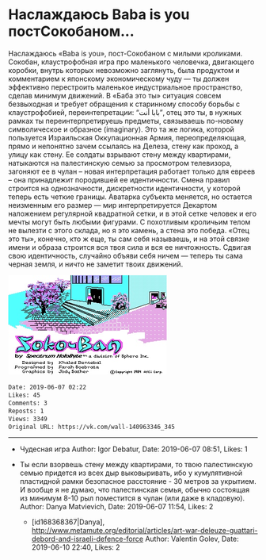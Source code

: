 # Наслаждаюсь Baba is you постСокобаном...

Наслаждаюсь «Baba is you», пост-Сокобаном с милыми кроликами. Сокобан, клаустрофобная игра про маленького человечка, двигающего коробки, внутрь которых невозможно заглянуть, была продуктом и комментарием к японскому экономическому чуду — ты должен эффективно перестроить маленькое индустриальное пространство, сделав минимум движений. В «Баба это ты» ситуация совсем безвыходная и требует обращения к старинному способу борьбы с клаустрофобией, переинтепретации: “بابا أنت”, отец это ты, в нужных рамках ты переинтерпретируешь предметы, связываешь по-новому символическое и образное (imaginary). Это та же логика, которой пользуется Израильская Оккупационная Армия, переопределяющая, прямо и непонятно зачем ссылаясь на Делеза, стену как проход, а улицу как стену. Ее солдаты взрывают стену между квартирами, натыкаются на палестинскую семью за просмотром телевизора, загоняют ее в чулан – новая интерпретация работает только для евреев – она принадлежит породившей ее идентичности. Смена правил строится на однозначности, дискретности идентичности, у которой теперь есть четкие границы. Аватарка субъекта меняется, но остается неизменным его размер — мир интерпретируется Декартом наложением регулярной квадратной сетки, и в этой сетке человек и его мечты могут быть любыми фигурами. С похотливым кроличьим телом не вылезти с этого склада, но я это камень, а стена это победа. «Отец это ты», конечно, кто ж еще, ты сам себя называешь, и на этой связке имени и образа строится вся твоя сила и вся ее ничтожность. Сдвигая свою идентичность, случайно объяви себя ничем — теперь ты сама черная земля, и ничто не заметит твоих движений.

![](attachments/456239106.jpg)

    Date: 2019-06-07 02:22
    Likes: 45
    Comments: 3
    Reposts: 1
    Views: 3349
    Original URL: https://vk.com/wall-140963346_345



--------------------

  * Чудесная игра
    Author: Igor Debatur, Date: 2019-06-07 08:51, Likes: 1


  * Ты если взорвешь стену между квартирами, то твою палестинскую семью придется из всех дыр выковыривать, ибо у кумулятивной пластидной рамки безопасное расстояние - 30 метров за укрытием. И вообще я не думаю, что палестинская семья, обычно состоящая из минимум 8-10 рыл поместится в чулан (или даже в кладовую).
    Author: Danya Matvievich, Date: 2019-06-07 11:54, Likes: 2

      * [id168368367|Danya], http://www.metamute.org/editorial/articles/art-war-deleuze-guattari-debord-and-israeli-defence-force
        Author: Valentin Golev, Date: 2019-06-10 22:40, Likes: 2

